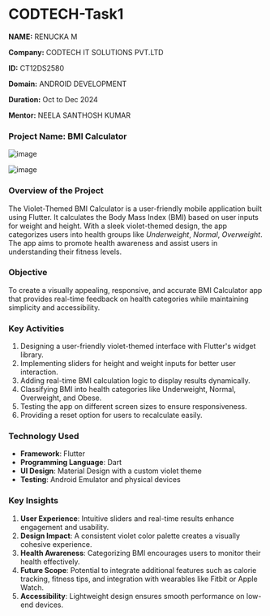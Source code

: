 # CODTECH-Task1

**NAME:** RENUCKA M

**Company:** CODTECH IT SOLUTIONS PVT.LTD

**ID:** CT12DS2580

**Domain:** ANDROID DEVELOPMENT

**Duration:** Oct to Dec 2024

**Mentor:** NEELA SANTHOSH KUMAR

### **Project Name**: **BMI Calculator**
![image](https://github.com/user-attachments/assets/7c7a0197-5fcd-4bb4-a84b-1b7f3de141e4)

![image](https://github.com/user-attachments/assets/99ad8589-5dec-482f-8b1d-b5f81f879ec1)

### **Overview of the Project**  

The Violet-Themed BMI Calculator is a user-friendly mobile application built using Flutter. It calculates the Body Mass Index (BMI) based on user inputs for weight and height. With a sleek violet-themed design, the app categorizes users into health groups like *Underweight*, *Normal*, *Overweight*. The app aims to promote health awareness and assist users in understanding their fitness levels.

### **Objective**  

To create a visually appealing, responsive, and accurate BMI Calculator app that provides real-time feedback on health categories while maintaining simplicity and accessibility.

### **Key Activities**  

1. Designing a user-friendly violet-themed interface with Flutter's widget library.  
2. Implementing sliders for height and weight inputs for better user interaction.  
3. Adding real-time BMI calculation logic to display results dynamically.  
4. Classifying BMI into health categories like Underweight, Normal, Overweight, and Obese.  
5. Testing the app on different screen sizes to ensure responsiveness.  
6. Providing a reset option for users to recalculate easily.
   
### **Technology Used**  

- **Framework**: Flutter  
- **Programming Language**: Dart  
- **UI Design**: Material Design with a custom violet theme  
- **Testing**: Android Emulator and physical devices

### **Key Insights**  

1. **User Experience**: Intuitive sliders and real-time results enhance engagement and usability.  
2. **Design Impact**: A consistent violet color palette creates a visually cohesive experience.  
3. **Health Awareness**: Categorizing BMI encourages users to monitor their health effectively.  
4. **Future Scope**: Potential to integrate additional features such as calorie tracking, fitness tips, and integration with wearables like Fitbit or Apple Watch.  
5. **Accessibility**: Lightweight design ensures smooth performance on low-end devices.



